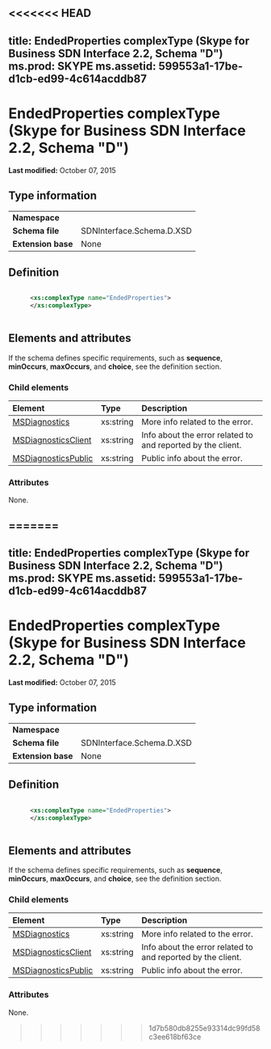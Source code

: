 <<<<<<< HEAD
---
title: EndedProperties complexType (Skype for Business SDN Interface 2.2, Schema "D")
ms.prod: SKYPE
ms.assetid: 599553a1-17be-d1cb-ed99-4c614acddb87
---


# EndedProperties complexType (Skype for Business SDN Interface 2.2, Schema "D")

 **Last modified:** October 07, 2015
  
    
    


## Type information


|||
|:-----|:-----|
|**Namespace**||
|**Schema file**|SDNInterface.Schema.D.XSD |
|**Extension base**|None |
   

## Definition


```XML

      <xs:complexType name="EndedProperties">
      </xs:complexType>
      
```


## Elements and attributes

If the schema defines specific requirements, such as **sequence**, **minOccurs**, **maxOccurs**, and **choice**, see the definition section. 
  
    
    

### Child elements



|**Element**|**Type**|**Description**|
|:-----|:-----|:-----|
| [MSDiagnostics](msdiagnostics-element-endedproperties-complextype-1.md)|xs:string |More info related to the error. |
| [MSDiagnosticsClient](msdiagnosticsclient-element-endedproperties-complextype-1.md)|xs:string |Info about the error related to and reported by the client. |
| [MSDiagnosticsPublic](msdiagnosticspublic-element-endedproperties-complextype-1.md)|xs:string |Public info about the error. |
   

### Attributes

None. 
  
    
    

=======
---
title: EndedProperties complexType (Skype for Business SDN Interface 2.2, Schema "D")
ms.prod: SKYPE
ms.assetid: 599553a1-17be-d1cb-ed99-4c614acddb87
---


# EndedProperties complexType (Skype for Business SDN Interface 2.2, Schema "D")

 **Last modified:** October 07, 2015
  
    
    


## Type information


|||
|:-----|:-----|
|**Namespace**||
|**Schema file**|SDNInterface.Schema.D.XSD |
|**Extension base**|None |
   

## Definition


```XML

      <xs:complexType name="EndedProperties">
      </xs:complexType>
      
```


## Elements and attributes

If the schema defines specific requirements, such as **sequence**, **minOccurs**, **maxOccurs**, and **choice**, see the definition section. 
  
    
    

### Child elements



|**Element**|**Type**|**Description**|
|:-----|:-----|:-----|
| [MSDiagnostics](msdiagnostics-element-endedproperties-complextype-1.md)|xs:string |More info related to the error. |
| [MSDiagnosticsClient](msdiagnosticsclient-element-endedproperties-complextype-1.md)|xs:string |Info about the error related to and reported by the client. |
| [MSDiagnosticsPublic](msdiagnosticspublic-element-endedproperties-complextype-1.md)|xs:string |Public info about the error. |
   

### Attributes

None. 
  
    
    

>>>>>>> 1d7b580db8255e93314dc99fd58c3ee618bf63ce
